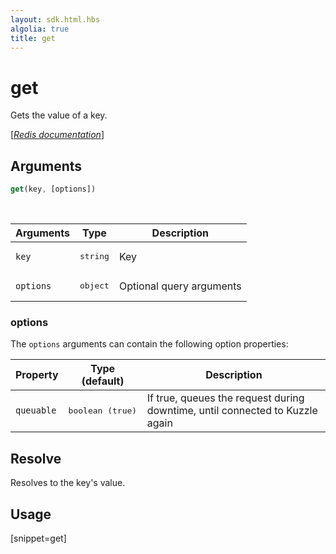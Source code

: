 ```yaml
---
layout: sdk.html.hbs
algolia: true
title: get
---
```


# get

Gets the value of a key.

[[_Redis documentation_]](https://redis.io/commands/get)

## Arguments

```js
get(key, [options])
```

<br/>

| Arguments    | Type    | Description |
|--------------|---------|-------------|
| `key` | <pre>string</pre> | Key |
| ``options`` | <pre>object</pre> | Optional query arguments |

### options

The `options` arguments can contain the following option properties:

| Property   | Type (default)   | Description                       |
| ---------- | ------- | --------------------------------- |
| `queuable` | <pre>boolean (true)</pre> | If true, queues the request during downtime, until connected to Kuzzle again |

## Resolve

Resolves to the key's value.

## Usage

[snippet=get]
